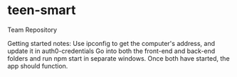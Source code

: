 # teen-smart
Team Repository

Getting started notes:
Use ipconfig to get the computer's address, and update it in auth0-credentials
Go into both the front-end and back-end folders and run npm start in separate windows. Once both have started, the app should function.